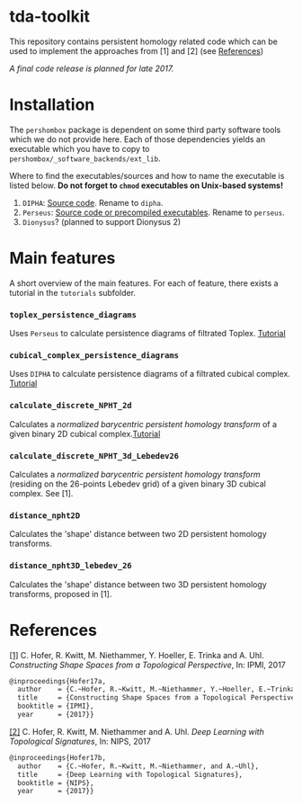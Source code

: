 # tda-toolkit

This repository contains persistent homology related code which can be used 
to implement the approaches from [1] and [2] (see [References](#references))

*A final code release is planned for late 2017.*

# Installation

The `pershombox` package is dependent on some third party software tools which we do not provide here.
Each of those dependencies yields an executable which you have to copy to 
`pershombox/_software_backends/ext_lib`.

Where to find the executables/sources and how to name the executable is listed below. 
**Do not forget to `chmod` executables on Unix-based systems!**

1. `DIPHA`: [Source code](https://github.com/DIPHA/dipha). Rename to `dipha`.
2. `Perseus`: [Source code or precompiled executables](http://people.maths.ox.ac.uk/nanda/perseus/index.html). 
Rename to `perseus`.
3. `Dionysus`? (planned to support Dionysus 2)

# Main features
A short overview of the main features. For each of feature, there exists a tutorial in the 
`tutorials` subfolder.

### `toplex_persistence_diagrams`
Uses `Perseus` to calculate persistence diagrams of filtrated Toplex. [Tutorial](https://github.com/c-hofer/tda-toolkit/blob/tutorials_and_readme/tutorials/toplex_persistence_diagrams.ipynb)

### `cubical_complex_persistence_diagrams`
Uses `DIPHA` to calculate persistence diagrams of a filtrated cubical complex. [Tutorial](https://github.com/c-hofer/tda-toolkit/blob/tutorials_and_readme/tutorials/cubical_complex_persistence_diagrams.ipynb)

### `calculate_discrete_NPHT_2d`
Calculates a *normalized barycentric persistent homology transform* of a given binary 2D cubical complex.[Tutorial](https://github.com/c-hofer/tda-toolkit/blob/tutorials_and_readme/tutorials/discrete_2d_npht.ipynb)

### `calculate_discrete_NPHT_3d_Lebedev26`
Calculates a *normalized barycentric persistent homology transform* (residing on 
the 26-points Lebedev grid) of a given binary 3D cubical complex.
See [1].

### `distance_npht2D`
Calculates the 'shape' distance between two 2D persistent homology transforms. 

### `distance_npht3D_lebedev_26` 
Calculates the 'shape' distance between two 3D persistent homology transforms, proposed
in [1].

# References 
[[1]](http://wwwx.cs.unc.edu/~mn/sites/default/files/hofer2017_ipmi.pdf) 
C. Hofer, R. Kwitt, M. Niethammer, Y. Hoeller, E. Trinka and A. Uhl.    
*Constructing Shape Spaces from a Topological Perspective*, In: IPMI, 2017
```bash
@inproceedings{Hofer17a,
  author    = {C.~Hofer, R.~Kwitt, M.~Niethammer, Y.~Hoeller, E.~Trinka and A.~Uhl},
  title     = {Constructing Shape Spaces from a Topological Perspective},
  booktitle = {IPMI},
  year      = {2017}}
```

[[2]](https://arxiv.org/abs/1707.04041) 
C. Hofer, R. Kwitt, M. Niethammer and A. Uhl. *Deep Learning with Topological Signatures*,
In: NIPS, 2017
```bash
@inproceedings{Hofer17b,
  author    = {C.~Hofer, R.~Kwitt, M.~Niethammer, and A.~Uhl},
  title     = {Deep Learning with Topological Signatures},
  booktitle = {NIPS},
  year      = {2017}}
```


